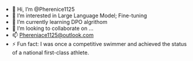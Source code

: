 - 👋 Hi, I’m @Pherenice1125
- 👀 I’m interested in Large Language Model; Fine-tuning
- 🌱 I’m currently learning DPO algrithom
- 💞️ I’m looking to collaborate on ...
- 📫 Phereniace1125@outlook.com
- ⚡ Fun fact: I was once a competitive swimmer and achieved the status of a national first-class athlete.
<!---
Pherenice1125/Pherenice1125 is a ✨ special ✨ repository because its `README.md` (this file) appears on your GitHub profile.
You can click the Preview link to take a look at your changes.
--->
